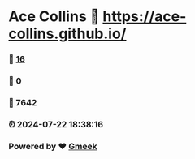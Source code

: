 # Ace Collins :link: https://ace-collins.github.io/ 
### :page_facing_up: [16](https://ace-collins.github.io//tag.html) 
### :speech_balloon: 0 
### :hibiscus: 7642 
### :alarm_clock: 2024-07-22 18:38:16 
### Powered by :heart: [Gmeek](https://github.com/Meekdai/Gmeek)
